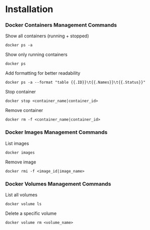 # Installation

### Docker Containers Management Commands

Show all containers (running + stopped)
```shell
docker ps -a
```

Show only running containers
```shell
docker ps
```

Add formatting for better readability
```shell
docker ps -a --format "table {{.ID}}\t{{.Names}}\t{{.Status}}"
```

Stop container
```shell
docker stop <container_name|container_id>
```

Remove container
```shell
docker rm -f <container_name|container_id>
```

### Docker Images Management Commands

List images
```shell
docker images
```

Remove image
```shell
docker rmi -f <image_id|image_name>
```

### Docker Volumes Management Commands

List all volumes
```shell
docker volume ls
```

Delete a specific volume
```shell
docker volume rm <volume_name>
```
